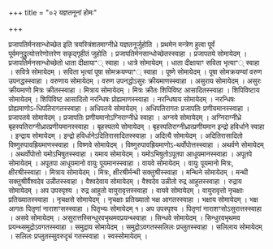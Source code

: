 +++
title = "०२ यज्ञतनूनां होमः"

+++

प्रजापतिर्मनसान्धोच्छेत इति त्रयस्त्रिंशतमाग्नीध्रे यज्ञतनूर्जुहोति । प्रथमेन मन्त्रेण हुत्वा पूर्वं पूर्वमनुद्रुत्योत्तरेणोत्तरेण सकृद्गृहीतं जुहोति । प्रजापतिर्मनसान्धोच्छेतस्स्वाहा । प्रजापतये सोमायेदम् । प्रजापतिर्मनसान्धोच्छेतो धाता दीक्षायाꣲ् स्वाहा । धात्रे सोमायेदम् । धाता दीक्षायाꣳ सविता भृत्याꣲ् स्वाहा । सवित्रे सोमायेदम् । सविता भृत्यां पूषा सोमक्रयण्याꣲ् स्वाहा । पूष्णे सोमायेदम् । पूषा सोमक्रयण्यां वरुण उपनद्धस्स्वाहा । वरुणाय सोमायेदम् । वरुण उपनद्धोऽसुरः क्रीयमाणस्स्वाहा । असुराय सोमायेदम् । असुरः क्रीयमाणो मित्रः क्रीतस्स्वाहा । मित्राय सोमायेदम् । मित्रः क्रीतः शिपिविष्ट आसादितस्स्वाहा । शिपिविष्टाय सोमायेदम् । शिपिविष्ट आसादितो नरन्धिषः प्रोह्यमाणस्स्वाहा । नरन्धिषाय सोमायेदम् । नरन्धिषः प्रोह्यमाणोऽ-धिपतिरागतस्स्वाहा । अधिपतये सोमायेदम् । अधिपतिरागतः प्रजापतिः प्रणीयमानस्स्वाहा । प्रजापतये सोमायेदम् । प्रजापतिः प्रणीयमानोऽग्निराग्नीध्रे स्वाहा । अग्नये सोमायेदम् । अग्निराग्नीध्रे बृहस्पतिराग्नीध्रात्प्रणीयमानस्स्वाहा । बृहस्पतये सोमायेदम् । बृहस्पतिराग्नीध्रात्प्रणीयमान इन्द्रो हविर्धाने स्वाहा । इन्द्राय सोमायेदम् । इन्द्रो हविर्धानेऽदितिरासादितस्स्वाहा । अदित्यै सोमायेदम् । अदितिरासादितो विष्णुरुपावह्रियमाणस्स्वाहा । विष्णवे सोमायेदम् । विष्णुरुपावह्रियमाणोऽ-थर्वोपोत्तस्स्वाहा । अथर्वणे सोमायेदम् । अथर्वोपोत्तो यमोऽभिषुतस्स्वाहा । यमाय सोमायेदम् । यमोऽभिषुतोऽपूतपा आधूयमानस्स्वाहा । अपूतपे सोमायेदम् । अपूतपा आधूयमानो वायुः पूयमानस्स्वाहा । वायवे सोमायेदम् । वायुः पूयमानो मित्रः, क्षीरश्रीस्स्वाहा । मित्राय सोमायेदम् । मित्रः, क्षीरश्रीर्मन्थी सक्तुश्रीस्स्वाहा । मन्थिने सोमायेदम् । मन्थी सक्तुश्रीर्वैश्वदेव उन्नीतस्स्वाहा । वैश्वदेवाय सोमायेदम् । वैश्वदेव उन्नीतो रुद्र आहुतस्स्वाहा । रुद्राय सोमायेदम् । अप उपस्पृश्य । रुद्र आहुतो वायुरावृत्तस्स्वाहा । वायवे सोमायेदम् । वायुरावृत्तो नृचक्षाः प्रतिख्यातस्स्वाहा । नृचक्षसे सोमायेदम् । नृचक्षाः प्रतिख्यातो भक्ष आगतस्स्वाहा । भक्षाय सोमायेदम् । भक्ष आगतः पितृणां नाराशꣳसस्स्वाहा । पितृभ्यः सोमायेदम् १। अप उपस्पृश्य । पितृणां नाराशꣳसोऽसुरात्तस्स्वाहा । असवे सोमायेदम् । असुरात्तस्सिन्धुरवभृथमवप्रयन्थ्स्वाहा । सिन्धवे सोमायेदम् । सिन्धुरवभृथमव प्रयन्थ्समुद्रोऽवगतस्स्वाहा । समुद्राय सोमायेदम् । समुद्रोऽवगतस्सलिलः प्रप्लुतस्स्वाहा । सलिलाय सोमायेदम् । सलिलः प्रप्लुतस्सुवरुदृचं गतस्स्वाहा । स्वस्सोमायेदम् ।
